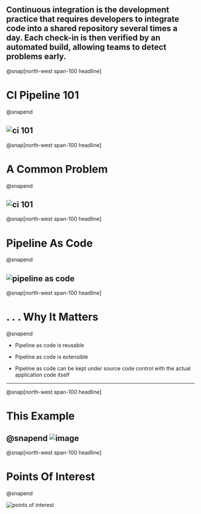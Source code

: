 Continuous integration is the development practice that requires developers to integrate code into a shared repository several times a day. Each check-in is then verified by an automated build, allowing teams to detect problems early.
---
@snap[north-west span-100 headline]
# CI Pipeline 101
@snapend

![ci 101](https://user-images.githubusercontent.com/15145995/54528274-66214080-4974-11e9-993b-88328b6d01d6.png)
---
@snap[north-west span-100 headline]
# A Common Problem
@snapend

![ci 101](https://user-images.githubusercontent.com/15145995/54528274-66214080-4974-11e9-993b-88328b6d01d6.png)
---
@snap[north-west span-100 headline]
# Pipeline As Code
@snapend

![pipeline as code](https://user-images.githubusercontent.com/15145995/46341431-f6bacd00-c62f-11e8-945f-4a45f269e785.PNG)
---
@snap[north-west span-100 headline]
# . . . Why It Matters
@snapend
* Pipeline as code is reusable

* Pipeline as code is extensible

* Pipeline as code can be kept under source code control with the actual application code itself
---
@snap[north-west span-100 headline]
# This Example 
@snapend
![image](https://user-images.githubusercontent.com/15145995/55720257-4d96ca00-59f8-11e9-9112-c3dcc0ce7a66.png)
---
@snap[north-west span-100 headline]
# Points Of Interest
@snapend

![points of interest](https://user-images.githubusercontent.com/15145995/46342042-b2303100-c631-11e8-97e2-0561f6f08daf.PNG)
